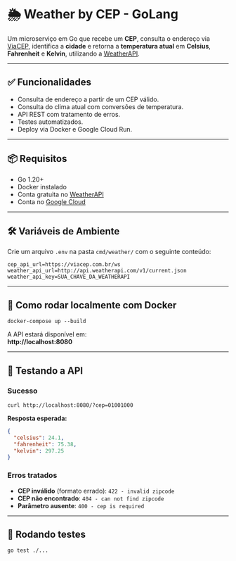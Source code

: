 # 🌦️ Weather by CEP - GoLang

Um microserviço em Go que recebe um **CEP**, consulta o endereço via [ViaCEP](https://viacep.com.br), identifica a **cidade** e retorna a **temperatura atual** em **Celsius**, **Fahrenheit** e **Kelvin**, utilizando a [WeatherAPI](https://www.weatherapi.com/).

---

## ✅ Funcionalidades

- Consulta de endereço a partir de um CEP válido.
- Consulta do clima atual com conversões de temperatura.
- API REST com tratamento de erros.
- Testes automatizados.
- Deploy via Docker e Google Cloud Run.

---

## 📦 Requisitos

- Go 1.20+
- Docker instalado
- Conta gratuita no [WeatherAPI](https://www.weatherapi.com/)
- Conta no [Google Cloud](https://cloud.google.com/)

---

## 🛠️ Variáveis de Ambiente

Crie um arquivo `.env` na pasta `cmd/weather/` com o seguinte conteúdo:

```
cep_api_url=https://viacep.com.br/ws
weather_api_url=http://api.weatherapi.com/v1/current.json
weather_api_key=SUA_CHAVE_DA_WEATHERAPI
```

---

## 🚀 Como rodar localmente com Docker



```
docker-compose up --build
```

A API estará disponível em:  
**http://localhost:8080**

---

## 🧪 Testando a API

### Sucesso

```
curl http://localhost:8080/?cep=01001000
```

**Resposta esperada:**

```json
{
  "celsius": 24.1,
  "fahrenheit": 75.38,
  "kelvin": 297.25
}
```

### Erros tratados

- **CEP inválido** (formato errado): `422 - invalid zipcode`
- **CEP não encontrado**: `404 - can not find zipcode`
- **Parâmetro ausente**: `400 - cep is required`

---

## 🧪 Rodando testes

```
go test ./...
```